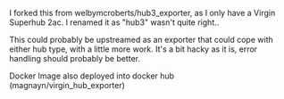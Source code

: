 I forked this from welbymcroberts/hub3_exporter, as I only have a Virgin Superhub 2ac. I renamed it as "hub3" wasn't quite right..

This could probably be upstreamed as an exporter that could cope with either hub type, with a little more work. It's a bit hacky as it is, error handling should probably be better.

Docker Image also deployed into docker hub (magnayn/virgin_hub_exporter)